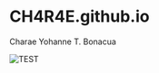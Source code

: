 # CH4R4E.github.io
Charae Yohanne T. Bonacua

![TEST](https://encrypted-tbn0.gstatic.com/images?q=tbn:ANd9GcQhn46SsNgkKvo2bGAfpDuBgp1_OoK1-bYyNQ&usqp=CAU)



